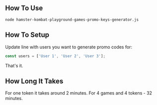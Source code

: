 ## How To Use

```shell
node hamster-kombat-playground-games-promo-keys-generator.js
```

## How To Setup

Update line with users you want to generate promo codes for:

```js
const users = ['User 1', 'User 2', 'User 3'];
```

That's it.

## How Long It Takes

For one token it takes around 2 minutes. For 4 games and 4 tokens - 32 minutes.
